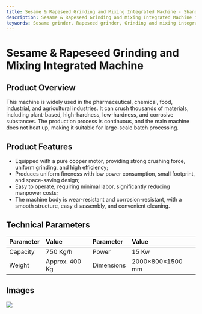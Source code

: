```yaml
---
title: Sesame & Rapeseed Grinding and Mixing Integrated Machine - Shandong Shengshi Hecheng Machinery Co., Ltd.
description: Sesame & Rapeseed Grinding and Mixing Integrated Machine is suitable for pharmaceutical, chemical, food industries, can crush various materials, capacity 750Kg/h, pure copper motor, uniform grinding, low power consumption.
keywords: Sesame grinder, Rapeseed grinder, Grinding and mixing integrated machine, Pulverizer equipment, Oilseed preprocessing equipment, Sesame processing equipment, Rapeseed processing equipment, Grinding machine, Mixing machine, Grinding mixing machine, Oilseed crushing equipment, Grinding equipment, Mixing equipment, 15Kw grinder
---
```


# Sesame & Rapeseed Grinding and Mixing Integrated Machine

## Product Overview

This machine is widely used in the pharmaceutical, chemical, food, industrial, and agricultural industries. It can crush thousands of materials, including plant-based, high-hardness, low-hardness, and corrosive substances. The production process is continuous, and the main machine does not heat up, making it suitable for large-scale batch processing.

## Product Features

* Equipped with a pure copper motor, providing strong crushing force, uniform grinding, and high efficiency;
* Produces uniform fineness with low power consumption, small footprint, and space-saving design;
* Easy to operate, requiring minimal labor, significantly reducing manpower costs;
* The machine body is wear-resistant and corrosion-resistant, with a smooth structure, easy disassembly, and convenient cleaning.

## Technical Parameters

| Parameter   | Value         | Parameter   | Value          |
| :---------- | :------------ | :---------- | :------------- |
| Capacity    | 750 Kg/h      | Power       | 15 Kw          |
| Weight      | Approx. 400 Kg | Dimensions  | 2000×800×1500 mm |

## Images
![](https://i.postimg.cc/ZYq7J51L/202509051417544.png?dl=1)